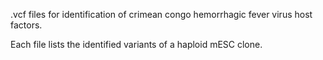 .vcf files for identification of crimean congo hemorrhagic fever virus host factors.

Each file lists the identified variants of a haploid mESC clone.
